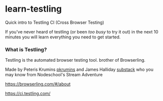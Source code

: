 learn-testling
==============

Quick intro to Testling CI (Cross Browser Testing)

If you've never heard of testling (or been *too busy* to try it out)
in the next 10 minutes you will learn everything you need to get started.

### What is Testling?

Testling is the automated browser testing tool. 
brother of Browserling. 

Made by Peteris Krumins [pkrumins](https://github.com/pkrumins) 
and James Halliday [substack](https://github.com/substack) who you may
know from Nodeschool's Stream Adventure

https://browserling.com/#/about

https://ci.testling.com/
